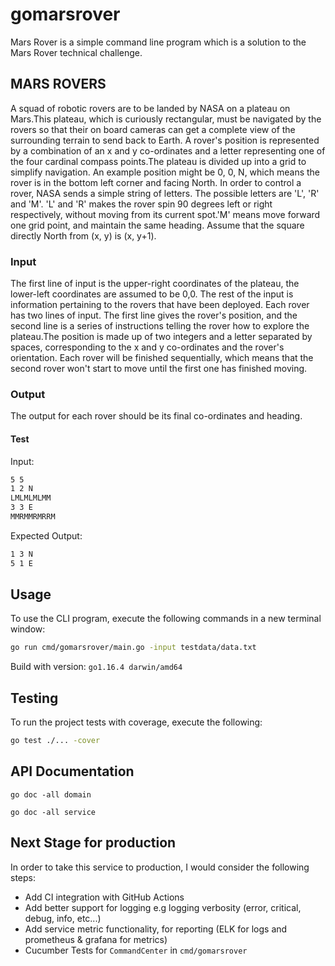 # gomarsrover

Mars Rover is a simple command line program which is a solution to the Mars Rover technical challenge.

## MARS ROVERS

A squad of robotic rovers are to be landed by NASA on a plateau on Mars.This plateau, which is curiously rectangular, must be navigated by the rovers so that their on board cameras can get a complete view of the surrounding terrain to send back to Earth. A rover's position is represented by a combination of an x and y co-ordinates and a letter representing one of the four cardinal compass points.The plateau is divided up into a grid to simplify navigation. An example position might be 0, 0, N, which means the rover is in the bottom left corner and facing North. In order to control a rover, NASA sends a simple string of letters. The possible letters are 'L', 'R' and 'M'. 'L' and 'R' makes the rover spin 90 degrees left or right respectively, without moving from its current spot.'M' means move forward one grid point, and maintain the same heading.
Assume that the square directly North from (x, y) is (x, y+1).

### Input

The first line of input is the upper-right coordinates of the plateau, the lower-left coordinates are assumed to be 0,0. The rest of the input is information pertaining to the rovers that have been deployed. Each rover has two lines of input. The first line gives the rover's position, and the second line is a series of instructions telling the rover how to explore the plateau.The position is made up of two integers and a letter separated by spaces, corresponding to the x and y co-ordinates and the rover's orientation. Each rover will be finished sequentially, which means that the second rover won't start to move until the first one has finished moving.

### Output

The output for each rover should be its final co-ordinates and heading.

#### Test

Input:

```bash
5 5
1 2 N
LMLMLMLMM
3 3 E
MMRMMRMRRM
```

Expected Output:

```bash
1 3 N
5 1 E
```

## Usage

To use the CLI program, execute the following commands in a new terminal window:

```bash
go run cmd/gomarsrover/main.go -input testdata/data.txt
```

Build with version: `go1.16.4 darwin/amd64`

## Testing

To run the project tests with coverage, execute the following:

```bash
go test ./... -cover
```

## API Documentation

`go doc -all domain`

`go doc -all service`

## Next Stage for production

In order to take this service to production, I would consider the following steps:

- Add CI integration with GitHub Actions
- Add better support for logging e.g logging verbosity (error, critical, debug, info, etc...)
- Add service metric functionality, for reporting (ELK for logs and prometheus & grafana for metrics)
- Cucumber Tests for `CommandCenter` in `cmd/gomarsrover`
